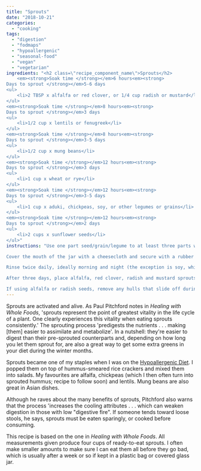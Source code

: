 ```yaml
---
title: "Sprouts"
date: "2018-10-21"
categories: 
  - "cooking"
tags: 
  - "digestion"
  - "fodmaps"
  - "hypoallergenic"
  - "seasonal-food"
  - "vegan"
  - "vegetarian"
ingredients: "<h2 class=\"recipe_component_name\">Sprouts</h2>
    <em><strong>Soak time </strong></em>6 hours<em><strong>
Days to sprout </strong></em>5-6 days
<ul>
 	<li>2 TBSP x alfalfa or red clover, or 1/4 cup radish or mustard</li>
</ul>
<em><strong>Soak time </strong></em>8 hours<em><strong>
Days to sprout </strong></em>3 days
<ul>
 	<li>1/2 cup x lentils or fenugreek</li>
</ul>
<em><strong>Soak time </strong></em>8 hours<em><strong>
Days to sprout </strong></em>3-5 days
<ul>
 	<li>1/2 cup x mung beans</li>
</ul>
<em><strong>Soak time </strong></em>12 hours<em><strong>
Days to sprout </strong></em>3 days
<ul>
 	<li>1 cup x wheat or rye</li>
</ul>
<em><strong>Soak time </strong></em>12 hours<em><strong>
Days to sprout </strong></em>3-5 days
<ul>
 	<li>1 cup x aduki, chickpeas, soy, or other legumes or grains</li>
</ul>
<em><strong>Soak time </strong></em>12 hours<em><strong>
Days to sprout </strong></em>2 days
<ul>
 	<li>2 cups x sunflower seeds</li>
</ul>"
instructions: "Use one part seed/grain/legume to at least three parts water. Soak in a wide-mouth jar.

Cover the mouth of the jar with a cheesecloth and secure with a rubber band. After soaking your choice of sproutable, drain well and keep in a warm (at least 18°C) dark place at an angle for drainage. Some people use a dish drainer. I don't have one, so I sit it at an angle in a small bowl instead. The jar can be covered with a cloth or bag for darkness.

Rinse twice daily, ideally morning and night (the exception is soy, which must be rinsed four times daily to avoid rotting). I leave the cloth on the jar and fill with water, then strain with the cloth still on.

After three days, place alfalfa, red clover, radish and mustard sprouts in a cool place with indirect sunlight to induce chlorophyll. Keep rinsing and draining twice daily until you see sprout tails.

If using alfalfa or radish seeds, remove any hulls that slide off during the sprouting process as they're prone to moulding. To do so, place the sprouts in a large bowl of water and give them a shake. Gently reach under the sprouts and lift them out of the water carefully without disturbing the sunken hulls, which can then be discarded."
---
```

Sprouts are activated and alive. As Paul Pitchford notes in _Healing with Whole Foods_, 'sprouts represent the point of greatest vitality in the life cycle of a plant. One clearly experiences this vitality when eating sprouts consistently.' The sprouting process 'predigests the nutrients . . . making \[them\] easier to assimilate and metabolize'. In a nutshell: they're easier to digest than their pre-sprouted counterparts and, depending on how long you let them sprout for, are also a great way to get some extra greens in your diet during the winter months.

Sprouts became one of my staples when I was on the [Hypoallergenic Diet](http://hypoallergenicdiet.com/). I popped them on top of hummus-smeared rice crackers and mixed them into salads. My favourites are alfalfa, chickpeas (which I then often turn into sprouted hummus; recipe to follow soon) and lentils. Mung beans are also great in Asian dishes.

Although he raves about the many benefits of sprouts, Pitchford also warns that the process 'increases the cooling attributes . . . which can weaken digestion in those with low "digestive fire". If someone tends toward loose stools, he says, sprouts must be eaten sparingly, or cooked before consuming.

This recipe is based on the one in _Healing with Whole Foods_. All measurements given produce four cups of ready-to-eat sprouts. I often make smaller amounts to make sure I can eat them all before they go bad, which is usually after a week or so if kept in a plastic bag or covered glass jar.
